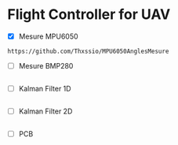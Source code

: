 <h1>
    Flight Controller for UAV
</h1>

- [x] Mesure MPU6050 

```
https://github.com/Thxssio/MPU6050AnglesMesure
```

- [ ] Mesure BMP280
```

```

- [ ] Kalman Filter 1D
```

```
- [ ] Kalman Filter 2D
```

```
- [ ] PCB
```

```

